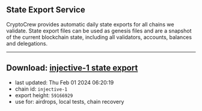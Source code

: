 ## State Export Service
CryptoCrew provides automatic daily state exports for all chains we validate. State export files can be used as genesis files and are a snapshot of the current blockchain state, including all validators, accounts, balances and delegations.

---
**Download: [injective-1 state export](https://dl.ccvalidators.com/SERVICE/injective/injective-1_export_59166929.json)**
---

- last updated: Thu Feb 01 2024 06:20:19
- chain id: `injective-1`
- export height: `59166929`
- use for: airdrops, local tests, chain recovery

